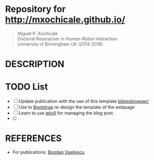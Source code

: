 Repository for http://mxochicale.github.io/
===========

> Miguel P. Xochicale  
> Doctoral Reseracher in Human-Robot Interaction  
> University of Birmingham UK (2014-2018)  


# DESCRIPTION



# TODO List
- [ ] Update publication with the use of this template [bibtexbrowser/](http://blog.spd.gr/2012/04/bibtexbrowser-music-for-publication_09.html)
- [ ] Use to [Bootstrap](http://getbootstrap.com/getting-started/) re-design the template of the webpage
- [ ] Learn to use [jekyll](http://michaelchelen.net/81fa/install-jekyll-2-ubuntu-14-04/) for managing the blog post.
- [ ]


# REFERENCES
* For publications: [Bogdan Vasilescu](https://github.com/bvasiles/bvasiles.github.io)
